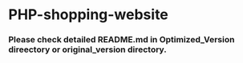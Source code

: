 # PHP-shopping-website

### Please check detailed README.md in Optimized_Version direectory or original_version directory.







 
